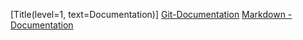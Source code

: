[Title(level=1, text=Documentation)]
[Git-Documentation](https://git-scm.com/doc)
[Markdown - Documentation](https://guides.github.com/features/mastering-markdown)
